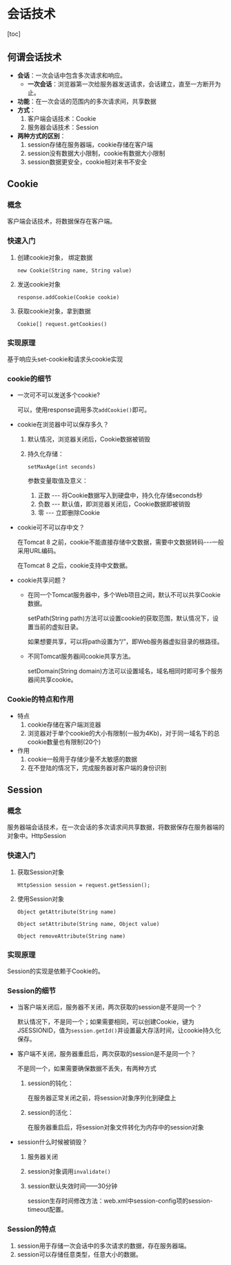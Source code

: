 # 会话技术

[toc]

## 何谓会话技术

* **会话**：一次会话中包含多次请求和响应。
  * **一次会话**：浏览器第一次给服务器发送请求，会话建立，直至一方断开为止。
* **功能**：在一次会话的范围内的多次请求间，共享数据
* **方式**：
  1. 客户端会话技术：Cookie
  2. 服务器会话技术：Session
* **两种方式的区别**：
  1. session存储在服务器端，cookie存储在客户端
  2. session没有数据大小限制，cookie有数据大小限制
  3. session数据更安全，cookie相对来书不安全

## Cookie

### 概念

客户端会话技术，将数据保存在客户端。

### 快速入门

1. 创建cookie对象， 绑定数据

   ``new Cookie(String name, String value)``

2. 发送cookie对象

   ``response.addCookie(Cookie cookie)``

3. 获取cookie对象，拿到数据

   ``Cookie[] request.getCookies()``

### 实现原理

基于响应头set-cookie和请求头cookie实现

### cookie的细节

* 一次可不可以发送多个cookie?

  可以，使用response调用多次``addCookie()``即可。

* cookie在浏览器中可以保存多久？

  1. 默认情况，浏览器关闭后，Cookie数据被销毁

  2. 持久化存储：

     ``setMaxAge(int seconds)``

     参数变量取值及意义：

     1. 正数 --- 将Cookie数据写入到硬盘中，持久化存储seconds秒
     2. 负数 --- 默认值，即浏览器关闭后，Cookie数据即被销毁
     3. 零 --- 立即删除Cookie

* cookie可不可以存中文？

  在Tomcat 8 之前，cookie不能直接存储中文数据，需要中文数据转码---一般采用URL编码。

  在Tomcat 8 之后，cookie支持中文数据。

* cookie共享问题？

  * 在同一个Tomcat服务器中，多个Web项目之间，默认不可以共享Cookie数据。

    setPath(String path)方法可以设置cookie的获取范围，默认情况下，设置当前的虚拟目录。

    如果想要共享，可以将path设置为“/”，即Web服务器虚拟目录的根路径。

  * 不同Tomcat服务器间cookie共享方法。

    setDomain(String domain)方法可以设置域名，域名相同时即可多个服务器间共享cookie。

### Cookie的特点和作用

* 特点
  1. cookie存储在客户端浏览器
  2. 浏览器对于单个cookie的大小有限制(一般为4Kb)，对于同一域名下的总cookie数量也有限制(20个)
* 作用
  1. cookie一般用于存储少量不太敏感的数据
  2. 在不登陆的情况下，完成服务器对客户端的身份识别

## Session

### 概念

服务器端会话技术，在一次会话的多次请求间共享数据，将数据保存在服务器端的对象中。HttpSession

### 快速入门

1. 获取Session对象

   ``HttpSession session = request.getSession();``

2. 使用Session对象

   ``Object getAttribute(String name)``

   ``Object setAttribute(String name, Object value)``

   ``Object removeAttribute(String name)``

### 实现原理

Session的实现是依赖于Cookie的。

### Session的细节

* 当客户端关闭后，服务器不关闭，两次获取的session是不是同一个？

  默认情况下，不是同一个；如果需要相同，可以创建Cookie，键为JSESSIONID，值为`session.getId()`并设置最大存活时间，让cookie持久化保存。

* 客户端不关闭，服务器重启后，两次获取的session是不是同一个？

  不是同一个，如果需要确保数据不丢失，有两种方式

  1. session的钝化：

     在服务器正常关闭之前，将session对象序列化到硬盘上

  2. session的活化：

     在服务器重启后，将session对象文件转化为内存中的session对象

* session什么时候被销毁？

  1. 服务器关闭

  2. session对象调用`invalidate()`

  3. session默认失效时间——30分钟

     session生存时间修改方法：web.xml中session-config项的session-timeout配置。

### Session的特点

1. session用于存储一次会话中的多次请求的数据，存在服务器端。
2. session可以存储任意类型，任意大小的数据。